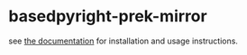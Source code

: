 # basedpyright-prek-mirror

see [the documentation](https://docs.basedpyright.com/latest/installation/prek-hook/) for installation and usage instructions.
